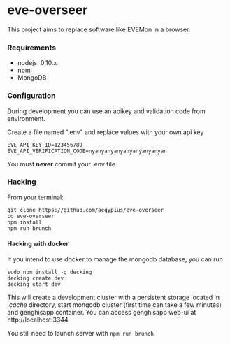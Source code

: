 eve-overseer
============

This project aims to replace software like EVEMon in a browser.

### Requirements

  - nodejs: 0.10.x
  - npm
  - MongoDB


### Configuration

During development you can use an apikey and validation code from environment.

Create a file named ".env" and replace values with your own api key

    EVE_API_KEY_ID=123456789
    EVE_API_VERIFICATION_CODE=nyanyanyanyanyanyanyanyan

You must **never** commit your .env file

### Hacking

From your terminal:

    git clone https://github.com/aegypius/eve-overseer
    cd eve-overseer
    npm install
    npm run brunch


#### Hacking with docker

If you intend to use docker to manage the mongodb database, you can run

    sudo npm install -g decking
    decking create dev
    decking start dev

This will create a development cluster with a persistent storage located in _.cache_
directory, start mongodb cluster (first time can take a few minutes) and genghisapp
container. You can access genghisapp web-ui at http://localhost:3344

You still need to launch server with ```npm run brunch```

